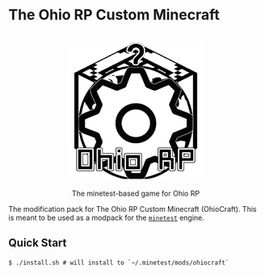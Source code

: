 # The Ohio RP Custom Minecraft

<p align="center">
  <br>
    <img alt="logo" src="./logo.png" height="272" />
  <br>
  <br>
  The minetest-based game for Ohio RP
<p>

The modification pack for The Ohio RP Custom Minecraft (OhioCraft). This is meant to be used as a modpack for the [`minetest`](https://github.com/minetest/minetest) engine.

## Quick Start
```console
$ ./install.sh # will install to `~/.minetest/mods/ohiocraft`
```